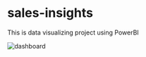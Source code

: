 # sales-insights
This is data visualizing project using PowerBI

![dashboard](https://prnt.sc/2Hv-wtqK1PCg)
